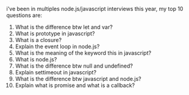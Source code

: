 i've been in multiples node.js/javascript interviews this year, my top 10 questions are:
  1. What is the difference btw let and var?
  2. What is prototype in javascript?
  3. What is a closure?
  4. Explain the event loop in node.js?
  5. What is the meaning of the keyword this in javascript?
  6. What is node.js?
  7. What is the difference btw null and undefined?
  8.  Explain settimeout in javascript?
  9. What is the difference btw javascript and node.js?
  10. Explain what is promise and what is a callback?